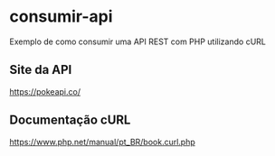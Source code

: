 # consumir-api
Exemplo de como consumir uma API REST com PHP utilizando cURL

## Site da API
https://pokeapi.co/

## Documentação cURL
https://www.php.net/manual/pt_BR/book.curl.php
